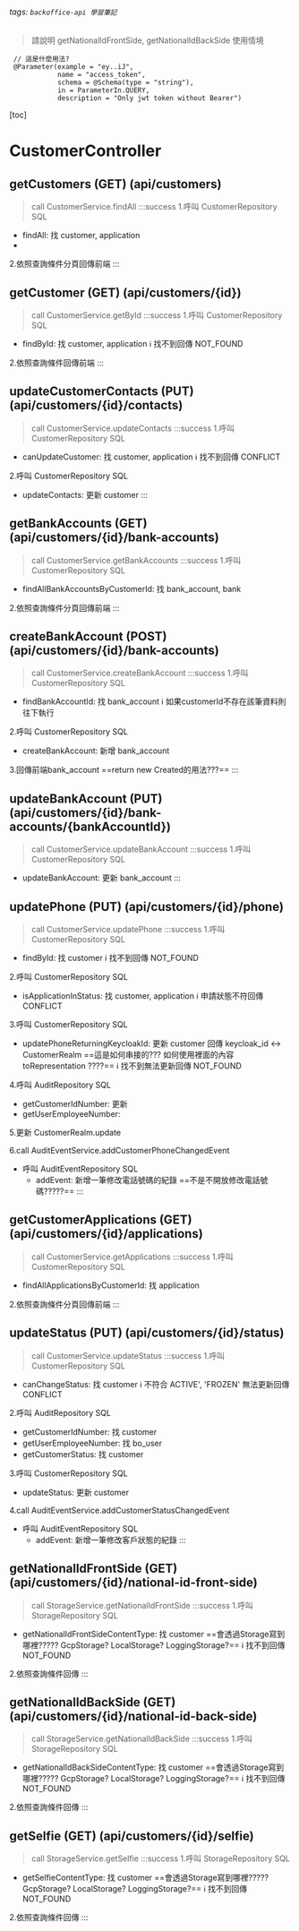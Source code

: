 ###### tags: `backoffice-api 學習筆記`

>請說明 getNationalIdFrontSide, getNationalIdBackSide 使用情境
```java=
 // 這是什麼用法?
 @Parameter(example = "ey..iJ",
            name = "access_token",
            schema = @Schema(type = "string"),
            in = ParameterIn.QUERY,
            description = "Only jwt token without Bearer")
```

[toc]

# CustomerController
## getCustomers (GET) (api/customers)
> call CustomerService.findAll
:::success
1.呼叫 CustomerRepository SQL
- findAll: 找 customer, application
- 
2.依照查詢條件分頁回傳前端
:::

## getCustomer (GET) (api/customers/{id})
> call CustomerService.getById
:::success
1.呼叫 CustomerRepository SQL
- findById: 找 customer, application
:information_source: 找不到回傳 NOT_FOUND

2.依照查詢條件回傳前端
:::

## updateCustomerContacts (PUT) (api/customers/{id}/contacts)
> call CustomerService.updateContacts
:::success
1.呼叫 CustomerRepository SQL
- canUpdateCustomer: 找 customer, application
:information_source: 找不到回傳 CONFLICT

2.呼叫 CustomerRepository SQL
- updateContacts: 更新 customer
:::

## getBankAccounts (GET) (api/customers/{id}/bank-accounts)
> call CustomerService.getBankAccounts
:::success
1.呼叫 CustomerRepository SQL
- findAllBankAccountsByCustomerId: 找 bank_account, bank

2.依照查詢條件分頁回傳前端
:::

## createBankAccount (POST) (api/customers/{id}/bank-accounts)
> call CustomerService.createBankAccount
:::success
1.呼叫 CustomerRepository SQL
- findBankAccountId: 找 bank_account
:information_source: 如果customerId不存在該筆資料則往下執行

2.呼叫 CustomerRepository SQL
- createBankAccount: 新增 bank_account
 
3.回傳前端bank_account ==return new Created的用法???==
:::

## updateBankAccount (PUT) (api/customers/{id}/bank-accounts/{bankAccountId})
> call CustomerService.updateBankAccount
:::success
1.呼叫 CustomerRepository SQL
- updateBankAccount: 更新 bank_account
:::

## updatePhone (PUT) (api/customers/{id}/phone)
> call CustomerService.updatePhone
:::success
1.呼叫 CustomerRepository SQL
- findById: 找 customer
:information_source: 找不到回傳 NOT_FOUND

2.呼叫 CustomerRepository SQL
- isApplicationInStatus: 找 customer, application
:information_source: 申請狀態不符回傳 CONFLICT

3.呼叫 CustomerRepository SQL
- updatePhoneReturningKeycloakId: 更新 customer 回傳 keycloak_id <-> CustomerRealm ==這是如何串接的??? 如何使用裡面的內容 toRepresentation ????==
:information_source: 找不到無法更新回傳 NOT_FOUND

4.呼叫 AuditRepository SQL
- getCustomerIdNumber: 更新
- getUserEmployeeNumber:

5.更新 CustomerRealm.update

6.call AuditEventService.addCustomerPhoneChangedEvent
- 呼叫 AuditEventRepository SQL
    - addEvent: 新增一筆修改電話號碼的紀錄
    ==不是不開放修改電話號碼?????==
:::

## getCustomerApplications (GET) (api/customers/{id}/applications)
> call CustomerService.getApplications
:::success
1.呼叫 CustomerRepository SQL
- findAllApplicationsByCustomerId: 找 application

2.依照查詢條件分頁回傳前端
:::

## updateStatus (PUT) (api/customers/{id}/status)
> call CustomerService.updateStatus
:::success
1.呼叫 CustomerRepository SQL
- canChangeStatus: 找 customer
:information_source: 不符合 ACTIVE', 'FROZEN' 無法更新回傳 CONFLICT

2.呼叫 AuditRepository SQL
- getCustomerIdNumber: 找 customer
- getUserEmployeeNumber: 找 bo_user
- getCustomerStatus: 找 customer

3.呼叫 CustomerRepository SQL
- updateStatus: 更新 customer

4.call AuditEventService.addCustomerStatusChangedEvent
- 呼叫 AuditEventRepository SQL
    - addEvent: 新增一筆修改客戶狀態的紀錄
:::

## getNationalIdFrontSide (GET) (api/customers/{id}/national-id-front-side)
> call StorageService.getNationalIdFrontSide
:::success
1.呼叫 StorageRepository SQL
- getNationalIdFrontSideContentType: 找 customer
==會透過Storage寫到哪裡????? GcpStorage? LocalStorage? LoggingStorage?==
:information_source: 找不到回傳 NOT_FOUND

2.依照查詢條件回傳
:::

## getNationalIdBackSide (GET) (api/customers/{id}/national-id-back-side)
> call StorageService.getNationalIdBackSide
:::success
1.呼叫 StorageRepository SQL
- getNationalIdBackSideContentType: 找 customer
==會透過Storage寫到哪裡????? GcpStorage? LocalStorage? LoggingStorage?==
:information_source: 找不到回傳 NOT_FOUND

2.依照查詢條件回傳
:::

## getSelfie (GET) (api/customers/{id}/selfie)
> call StorageService.getSelfie
:::success
1.呼叫 StorageRepository SQL
- getSelfieContentType: 找 customer
==會透過Storage寫到哪裡????? GcpStorage? LocalStorage? LoggingStorage?==
:information_source: 找不到回傳 NOT_FOUND

2.依照查詢條件回傳
:::